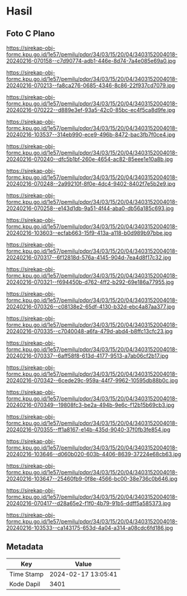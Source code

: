 # Hasil

## Foto C Plano

https://sirekap-obj-formc.kpu.go.id/1e57/pemilu/pdpr/34/03/15/20/04/3403152004018-20240216-070158--c7d90774-adb1-446e-8d74-7a4e085e69a0.jpg

https://sirekap-obj-formc.kpu.go.id/1e57/pemilu/pdpr/34/03/15/20/04/3403152004018-20240216-070213--fa8ca276-0685-4346-8c86-22f937cd7079.jpg

https://sirekap-obj-formc.kpu.go.id/1e57/pemilu/pdpr/34/03/15/20/04/3403152004018-20240216-070222--d889e3ef-93a5-42c0-85bc-ec4f5ca8d9fe.jpg

https://sirekap-obj-formc.kpu.go.id/1e57/pemilu/pdpr/34/03/15/20/04/3403152004018-20240216-103537--314eb990-ece9-496b-8472-bac3fb7f0ce4.jpg

https://sirekap-obj-formc.kpu.go.id/1e57/pemilu/pdpr/34/03/15/20/04/3403152004018-20240216-070240--dfc5b1bf-260e-4654-ac82-85eee1e10a8b.jpg

https://sirekap-obj-formc.kpu.go.id/1e57/pemilu/pdpr/34/03/15/20/04/3403152004018-20240216-070248--2a99210f-8f0e-4dc4-9402-8402f7e5b2e9.jpg

https://sirekap-obj-formc.kpu.go.id/1e57/pemilu/pdpr/34/03/15/20/04/3403152004018-20240216-070258--e143d1db-9a51-4f44-aba0-db56a185c693.jpg

https://sirekap-obj-formc.kpu.go.id/1e57/pemilu/pdpr/34/03/15/20/04/3403152004018-20240216-103603--ecfab663-15f9-413a-a118-b0d989b97bbe.jpg

https://sirekap-obj-formc.kpu.go.id/1e57/pemilu/pdpr/34/03/15/20/04/3403152004018-20240216-070317--6f12818d-576a-4145-904d-7ea4d8f17c32.jpg

https://sirekap-obj-formc.kpu.go.id/1e57/pemilu/pdpr/34/03/15/20/04/3403152004018-20240216-070321--f694450b-d762-4ff2-b292-69e186a77955.jpg

https://sirekap-obj-formc.kpu.go.id/1e57/pemilu/pdpr/34/03/15/20/04/3403152004018-20240216-070326--c08138e2-65df-4130-b32d-ebc4a87aa377.jpg

https://sirekap-obj-formc.kpu.go.id/1e57/pemilu/pdpr/34/03/15/20/04/3403152004018-20240216-070335--c7040048-a6fa-479d-abd4-b8ffc13cfc23.jpg

https://sirekap-obj-formc.kpu.go.id/1e57/pemilu/pdpr/34/03/15/20/04/3403152004018-20240216-070337--6aff58f8-613d-4177-9513-a7ab06cf2b17.jpg

https://sirekap-obj-formc.kpu.go.id/1e57/pemilu/pdpr/34/03/15/20/04/3403152004018-20240216-070342--6cede29c-959a-44f7-9962-10595db88b0c.jpg

https://sirekap-obj-formc.kpu.go.id/1e57/pemilu/pdpr/34/03/15/20/04/3403152004018-20240216-070349--19808fc3-be2a-494b-9e6c-f12b15b69cb3.jpg

https://sirekap-obj-formc.kpu.go.id/1e57/pemilu/pdpr/34/03/15/20/04/3403152004018-20240216-070355--ff1a8167-e14b-435d-9040-37f0fb3fe854.jpg

https://sirekap-obj-formc.kpu.go.id/1e57/pemilu/pdpr/34/03/15/20/04/3403152004018-20240216-103646--d060b020-603b-4406-8639-37224e68cb63.jpg

https://sirekap-obj-formc.kpu.go.id/1e57/pemilu/pdpr/34/03/15/20/04/3403152004018-20240216-103647--25460fb9-0f8e-4566-bc00-38e736c0b646.jpg

https://sirekap-obj-formc.kpu.go.id/1e57/pemilu/pdpr/34/03/15/20/04/3403152004018-20240216-070417--d28a65e2-f1f0-4b79-91b5-ddff5a585373.jpg

https://sirekap-obj-formc.kpu.go.id/1e57/pemilu/pdpr/34/03/15/20/04/3403152004018-20240216-103533--ca143175-653d-4a04-a314-a08cdc6fd186.jpg


## Metadata

| Key        | Value               |
| ---------- | ------------------- |
| Time Stamp | 2024-02-17 13:05:41 |
| Kode Dapil | 3401                |



